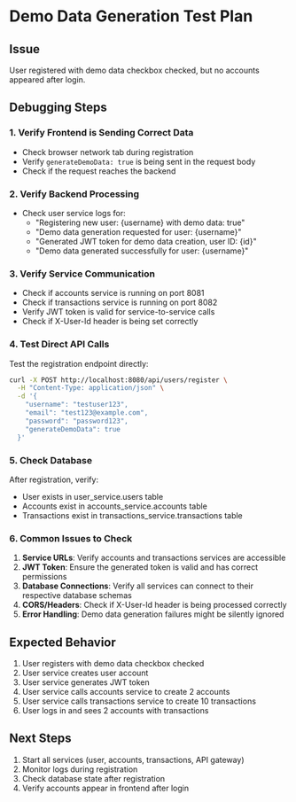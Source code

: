 # Demo Data Generation Test Plan

## Issue
User registered with demo data checkbox checked, but no accounts appeared after login.

## Debugging Steps

### 1. Verify Frontend is Sending Correct Data
- Check browser network tab during registration
- Verify `generateDemoData: true` is being sent in the request body
- Check if the request reaches the backend

### 2. Verify Backend Processing
- Check user service logs for:
  - "Registering new user: {username} with demo data: true"
  - "Demo data generation requested for user: {username}"
  - "Generated JWT token for demo data creation, user ID: {id}"
  - "Demo data generated successfully for user: {username}"

### 3. Verify Service Communication
- Check if accounts service is running on port 8081
- Check if transactions service is running on port 8082
- Verify JWT token is valid for service-to-service calls
- Check if X-User-Id header is being set correctly

### 4. Test Direct API Calls
Test the registration endpoint directly:

```bash
curl -X POST http://localhost:8080/api/users/register \
  -H "Content-Type: application/json" \
  -d '{
    "username": "testuser123",
    "email": "test123@example.com",
    "password": "password123",
    "generateDemoData": true
  }'
```

### 5. Check Database
After registration, verify:
- User exists in user_service.users table
- Accounts exist in accounts_service.accounts table
- Transactions exist in transactions_service.transactions table

### 6. Common Issues to Check
1. **Service URLs**: Verify accounts and transactions services are accessible
2. **JWT Token**: Ensure the generated token is valid and has correct permissions
3. **Database Connections**: Verify all services can connect to their respective database schemas
4. **CORS/Headers**: Check if X-User-Id header is being processed correctly
5. **Error Handling**: Demo data generation failures might be silently ignored

## Expected Behavior
1. User registers with demo data checkbox checked
2. User service creates user account
3. User service generates JWT token
4. User service calls accounts service to create 2 accounts
5. User service calls transactions service to create 10 transactions
6. User logs in and sees 2 accounts with transactions

## Next Steps
1. Start all services (user, accounts, transactions, API gateway)
2. Monitor logs during registration
3. Check database state after registration
4. Verify accounts appear in frontend after login 